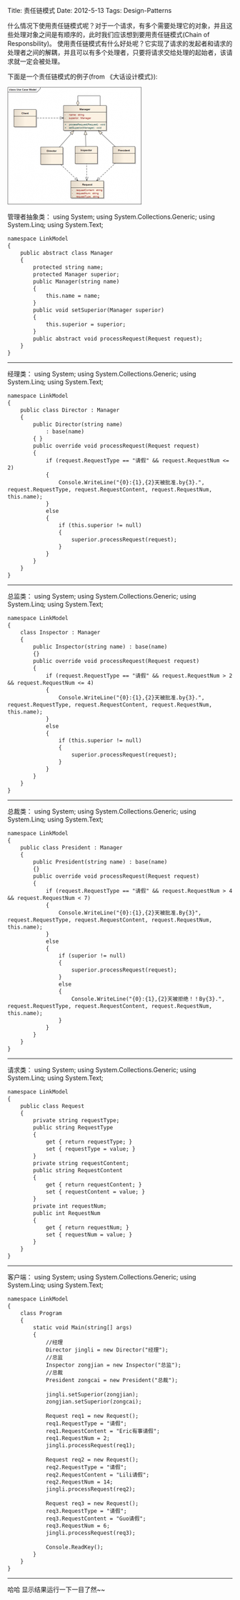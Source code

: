 Title: 责任链模式
Date: 2012-5-13
Tags: Design-Patterns

什么情况下使用责任链模式呢？对于一个请求，有多个需要处理它的对象，并且这些处理对象之间是有顺序的，此时我们应该想到要用责任链模式(Chain of Responsbility)。
使用责任链模式有什么好处呢？它实现了请求的发起者和请求的处理者之间的解耦，并且可以有多个处理者，只要将请求交给处理的起始者，该请求就一定会被处理。

下面是一个责任链模式的例子(from 《大话设计模式》):

![UseCaseModel](./md-blog/UseCaseModel.png)

管理者抽象类：
    using System;
    using System.Collections.Generic;
    using System.Linq;
    using System.Text;
    
    namespace LinkModel
    {
        public abstract class Manager
        {
            protected string name;
            protected Manager superior;
            public Manager(string name)
            {
                this.name = name;
            }
            public void setSuperior(Manager superior)
            {
                this.superior = superior;
            }
            public abstract void processRequest(Request request);
        }
    }
***
经理类：
    using System;
    using System.Collections.Generic;
    using System.Linq;
    using System.Text;

    namespace LinkModel
    {
        public class Director : Manager
        {
            public Director(string name)
                : base(name)
            { }
            public override void processRequest(Request request)
            {
                if (request.RequestType == "请假" && request.RequestNum <= 2)
                {
                    Console.WriteLine("{0}:{1},{2}天被批准.by{3}.", request.RequestType, request.RequestContent, request.RequestNum, this.name);
                }
                else
                {
                    if (this.superior != null)
                    {
                        superior.processRequest(request);
                    }
                }
            }
        }
    }
***
总监类：
    using System;
    using System.Collections.Generic;
    using System.Linq;
    using System.Text;

    namespace LinkModel
    {
        class Inspector : Manager
        {
            public Inspector(string name) : base(name)
            {}
            public override void processRequest(Request request)
            {
                if (request.RequestType == "请假" && request.RequestNum > 2 && request.RequestNum <= 4)
                {
                    Console.WriteLine("{0}:{1},{2}天被批准.by{3}.", request.RequestType, request.RequestContent, request.RequestNum, this.name);
                }
                else
                {
                    if (this.superior != null)
                    {
                        superior.processRequest(request);
                    }
                }
            }
        }
    }
***
总裁类：
    using System;
    using System.Collections.Generic;
    using System.Linq;
    using System.Text;

    namespace LinkModel
    {
        public class President : Manager
        {
            public President(string name) : base(name)
            {}
            public override void processRequest(Request request)
            {
                if (request.RequestType == "请假" && request.RequestNum > 4 && request.RequestNum < 7)
                {
                    Console.WriteLine("{0}:{1},{2}天被批准.By{3}", request.RequestType, request.RequestContent, request.RequestNum, this.name);
                }
                else
                {
                    if (superior != null)
                    {
                        superior.processRequest(request);
                    }
                    else
                    {
                        Console.WriteLine("{0}:{1},{2}天被拒绝！！By{3}.", request.RequestType, request.RequestContent, request.RequestNum, this.name);
                    }
                }
            }
        }
    }
***
请求类：
    using System;
    using System.Collections.Generic;
    using System.Linq;
    using System.Text;

    namespace LinkModel
    {
        public class Request
        {
            private string requestType;
            public string RequestType
            {
                get { return requestType; }
                set { requestType = value; }
            }
            private string requestContent;
            public string RequestContent
            {
                get { return requestContent; }
                set { requestContent = value; }
            }
            private int requestNum;
            public int RequestNum
            {
                get { return requestNum; }
                set { requestNum = value; }
            }
        }
    }
***
客户端：
    using System;
    using System.Collections.Generic;
    using System.Linq;
    using System.Text;

    namespace LinkModel
    {
        class Program
        {
            static void Main(string[] args)
            {
                //经理
                Director jingli = new Director("经理");
                //总监
                Inspector zongjian = new Inspector("总监");
                //总裁
                President zongcai = new President("总裁");

                jingli.setSuperior(zongjian);
                zongjian.setSuperior(zongcai);

                Request req1 = new Request();
                req1.RequestType = "请假";
                req1.RequestContent = "Eric有事请假";
                req1.RequestNum = 2;
                jingli.processRequest(req1);

                Request req2 = new Request();
                req2.RequestType = "请假";
                req2.RequestContent = "Lili请假";
                req2.RequestNum = 14;
                jingli.processRequest(req2);

                Request req3 = new Request();
                req3.RequestType = "请假";
                req3.RequestContent = "Guo请假";
                req3.RequestNum = 6;
                jingli.processRequest(req3);

                Console.ReadKey();
            }
        }
    }
***

哈哈 显示结果运行一下一目了然~~


